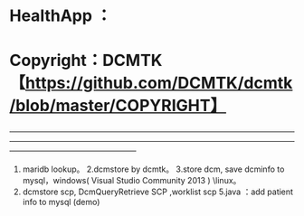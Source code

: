 # HealthApp  ：
# Copyright：DCMTK【https://github.com/DCMTK/dcmtk/blob/master/COPYRIGHT】
————————————————————————————————————————————————————————————————————————————————————————
1. maridb lookup。
2.dcmstore  by dcmtk。
3.store dcm, save dcminfo to mysql，windows( Visual Studio Community 2013 ) \linux。
4. dcmstore scp, DcmQueryRetrieve SCP ,worklist scp
5.java ：add patient info to mysql  (demo)

